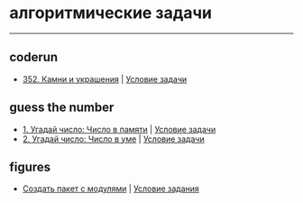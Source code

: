 # алгоритмические задачи

---

## coderun


* [352. Камни и украшения](./coderun/task_352.py) | [Условие задачи](https://coderun.yandex.ru/problem/rocks-and-jewels/description?compiler=python)



## guess the number

* [1. Угадай число: Число в памяти](./guess_the_number/memory.py) | [Условие задачи](https://t.me/ne_bon_ju/3)
* [2. Угадай число: Число в уме](./guess_the_number/in_your_mind.py) | [Условие задачи](https://t.me/ne_bon_ju/4)


## figures

* [Создать пакет с модулями](.figures) | [Условие задания](https://smartiqa.ru/python-workbook/import)

